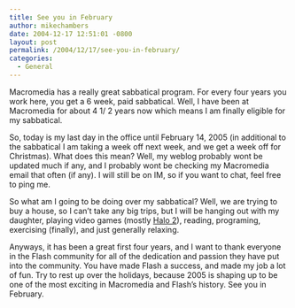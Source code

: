 ```yaml
---
title: See you in February
author: mikechambers
date: 2004-12-17 12:51:01 -0800
layout: post
permalink: /2004/12/17/see-you-in-february/
categories:
  - General
---
```



Macromedia has a really great sabbatical program. For every four years you work here, you get a 6 week, paid sabbatical. Well, I have been at Macromedia for about 4 1/ 2 years now which means I am finally eligible for my sabbatical.

So, today is my last day in the office until February 14, 2005 (in additional to the sabbatical I am taking a week off next week, and we get a week off for Christmas). What does this mean? Well, my weblog probably wont be updated much if any, and I probably wont be checking my Macromedia email that often (if any). I will still be on IM, so if you want to chat, feel free to ping me.

So what am I going to be doing over my sabbatical? Well, we are trying to buy a house, so I can&#8217;t take any big trips, but I will be hanging out with my daughter, playing video games (mostly [Halo 2][1]), reading, programing, exercising (finally), and just generally relaxing. 

Anyways, it has been a great first four years, and I want to thank everyone in the Flash community for all of the dedication and passion they have put into the community. You have made Flash a success, and made my job a lot of fun. Try to rest up over the holidays, because 2005 is shaping up to be one of the most exciting in Macromedia and Flash&#8217;s history. See you in February.

 [1]: http://ericd.net/new_css/xflash2/